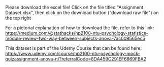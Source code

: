 Please download the excel file! Click on the file titled "Assignment Dataset.xlsx", then click on the download button ("download raw file") on the top right

For a pictorial explanation of how to download the file, refer to this link: https://medium.com/@stathacks/hp2100-ntu-psychology-statistics-module-review-two-way-between-subjects-anova-7ac009565ec5

This dataset is part of the Udemy Course that can be found here: https://www.udemy.com/course/hp2100-ntu-psychology-mock-quizassignment-anova-n/?referralCode=8DA459C291EF6869FBA2

